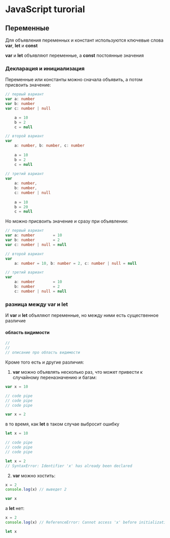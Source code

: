 # JavaScript turorial

## Переменные 

Для объявления переменных и констант используются ключевые слова __var__, __let__ и __const__

__var__ и __let__ объявляют переменные, а __const__ постоянные значения

### Декларация и инициализация 

Переменные или константы можно сначала объявить, а потом присвоить значение:

```ts
// первый вариант
var a: number
var b: number
var c: number | null

    a = 10
    b = 2
    c = null

// второй вариант
var 
    a: number, b: number, c: number
   
    a = 10
    b = 2
    c = null
  
// третий вариант
var 
    a: number,
    b: number,
    c: number | null
    
    a = 10
    b = 20
    c = null
```

Но можно присвоить значение и сразу при объявлении:

```ts
// первый вариант
var a: number        = 10
var b: number        = 2
var c: number | null = null

// второй вариант
var 
    a: number = 10, b: number = 2, c: number | null = null          

// третий вариант
var 
    a: number        = 10
    b: number        = 2
    c: number | null = null 
```

### разница между __var__ и __let__

И __var__ и __let__ объяляют переменные, но между ними есть существенное различие

#### область видимости 
```ts
//
//
// описание про область видимости
```

Кроме того есть и другие различия:

1. __var__ можно объявлять несколько раз, что может привести к случайному переназначению и багам:

```ts
var x = 10

// code pipe
// code pipe
// code pipe

var x = 2
```

в то время, как __let__ в таком случае выбросит ошибку

```ts
let x = 10

// code pipe
// code pipe
// code pipe

let x = 2
// SyntaxError: Identifier 'x' has already been declared
```

2. __var__ можно хостить:

```ts
x = 2
console.log(x) // выведет 2

var x
```

а __let__ нет:

```ts
x = 2
console.log(x) // ReferenceError: Cannot access 'x' before initialization

let x
```























    
